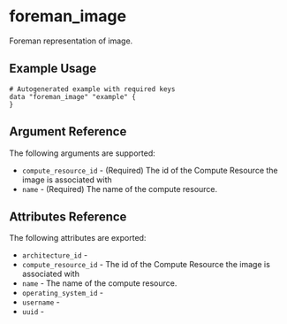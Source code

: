
# foreman_image


Foreman representation of image.


## Example Usage

```
# Autogenerated example with required keys
data "foreman_image" "example" {
}
```


## Argument Reference

The following arguments are supported:

- `compute_resource_id` - (Required) The id of the Compute Resource the image is associated with
- `name` - (Required) The name of the compute resource.


## Attributes Reference

The following attributes are exported:

- `architecture_id` - 
- `compute_resource_id` - The id of the Compute Resource the image is associated with
- `name` - The name of the compute resource.
- `operating_system_id` - 
- `username` - 
- `uuid` - 

